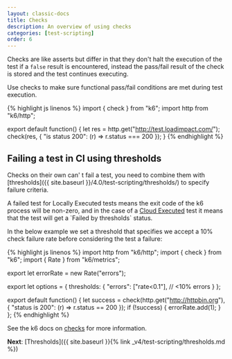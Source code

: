 ```yaml
---
layout: classic-docs
title: Checks
description: An overview of using checks
categories: [test-scripting]
order: 6
---
```


Checks are like asserts but differ in that they don't halt the execution of the test if a `false` result is encountered, instead the pass/fail result of the check is stored and the test continues executing.

Use checks to make sure functional pass/fail conditions are met during test execution.

{% highlight js linenos %}
import { check } from "k6";
import http from "k6/http";

export default function() {
  let res = http.get("http://test.loadimpact.com/");
  check(res, {
    "is status 200": (r) => r.status === 200
  });
}
{% endhighlight %}

## Failing a test in CI using thresholds
Checks on their own can' t fail a test, you need to combine them with [thresholds]({{ site.baseurl }}/4.0/test-scripting/thresholds/) to specify failure criteria.

<div class="callout callout-warning" role="alert">
    A failed test for Locally Executed tests means the exit code of the k6 process will be non-zero, and in the case of a <a href="/docs/4.0/test-running/cloud-execution/" class="alert-link">Cloud Executed</a> test it means that the test will get a `Failed by thresholds` status.
</div>

In the below example we set a threshold that specifies we accept a 10% check failure rate before considering the test a failure:

{% highlight js linenos %}
import http from "k6/http";
import { check } from "k6";
import { Rate } from "k6/metrics";

export let errorRate = new Rate("errors");

export let options = {
    thresholds: {
        "errors": ["rate<0.1"], // <10% errors
   }
};

export default function() {
    let success = check(http.get("http://httpbin.org"), {
        "status is 200": (r) => r.status == 200
    });
    if (!success) {
        errorRate.add(1);
    }
};
{% endhighlight %}

See the k6 docs on [checks](https://docs.k6.io/docs/checks) for more information.

**Next**: [Thresholds]({{ site.baseurl }}{% link _v4/test-scripting/thresholds.md %})
